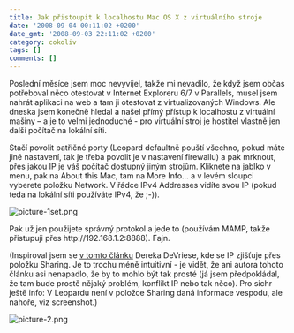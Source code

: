 ```yaml
---
title: Jak přistoupit k localhostu Mac OS X z virtuálního stroje
date: '2008-09-04 00:11:02 +0200'
date_gmt: '2008-09-03 22:11:02 +0200'
category: cokoliv
tags: []
comments: []
---
```

<p>Poslední měsíce jsem moc nevyvíjel, takže mi nevadilo, že když jsem občas potřeboval něco otestovat v Internet Exploreru 6/7 v Parallels, musel jsem nahrát aplikaci na web a tam ji otestovat z virtualizovaných Windows. Ale dneska jsem konečně hledal a našel přímý přístup k localhostu z virtuální mašiny &ndash; a je to velmi jednoduché - pro virtuální stroj je hostitel vlastně jen další počítač na lokální síti.</p>
<p>Stačí povolit patřičné porty (Leopard defaultně pouští všechno, pokud máte jiné nastavení, tak je třeba povolit je v nastavení firewallu) a pak mrknout, přes jakou IP je váš počítač dostupný jiným strojům. Kliknete na jablko v menu, pak na About this Mac, tam na More Info... a v levém sloupci vyberete položku Network. V řádce IPv4 Addresses vidíte svou IP (pokud teda na lokální síti používáte IPv4, že ;-)).</p>
<p><img class="borderless" src='/assets/migrated/wp-uploads/2008/09/picture-1set.png' alt='picture-1set.png' /></p>
<p>Pak už jen použijete správný protokol a jede to (používám MAMP, takže přistupuji přes http://192.168.1.2:8888). Fajn.</p>
<p>(Inspiroval jsem se <a href="http://www.maintainablesoftware.com/articles/rails_internet_explorer_and_parallels">v tomto článku</a> Dereka DeVriese, kde se IP zjišťuje přes položku Sharing. Je to trochu méně intuitivní - je vidět, že ani autora tohoto článku asi nenapadlo, že by to mohlo být tak prosté (já jsem předpokládal, že tam bude prostě nějaký problém, konflikt IP nebo tak něco). Pro sichr ještě info: V Leopardu není v položce Sharing daná informace vespodu, ale nahoře, viz screenshot.)</p>
<p><img class="borderless" src='/assets/migrated/wp-uploads/2008/09/picture-2.png' alt='picture-2.png' /></p>
